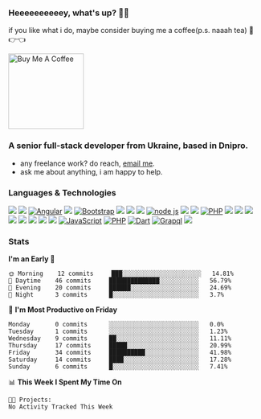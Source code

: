 ### Heeeeeeeeeey, what's up? 👋🏼

if you like what i do, maybe consider buying me a coffee(p.s. naaah tea) 🥺👉👈

<a href="https://www.buymeacoffee.com/leroywagner" target="_blank"><img src="https://cdn.buymeacoffee.com/buttons/v2/default-blue.png" alt="Buy Me A Coffee" width="150" ></a>

### A senior full-stack developer from Ukraine, based in Dnipro.

- any freelance work? do reach, [email me](mailto:leroy.wagner20@gmail.com).
- ask me about anything, i am happy to help.

### Languages & Technologies

[![](https://camo.githubusercontent.com/b0d19bb72a0619955d2e1216c7c0f3eeb465e7b718c0dd07bbdd7b706fdf0900/68747470733a2f2f696d672e736869656c64732e696f2f62616467652f52656163742e6a732d3030374143433f7374796c653d666f722d7468652d6261646765266c6f676f3d7265616374266c6f676f436f6c6f723d7768697465)](https://camo.githubusercontent.com/b0d19bb72a0619955d2e1216c7c0f3eeb465e7b718c0dd07bbdd7b706fdf0900/68747470733a2f2f696d672e736869656c64732e696f2f62616467652f52656163742e6a732d3030374143433f7374796c653d666f722d7468652d6261646765266c6f676f3d7265616374266c6f676f436f6c6f723d7768697465) [![](https://camo.githubusercontent.com/282f0b5acc130dfcc194566cee81fa18aee56a331f5f8a9b134e90e190123a96/68747470733a2f2f696d672e736869656c64732e696f2f62616467652f5675652e6a732d3333393933333f7374796c653d666f722d7468652d6261646765266c6f676f3d5675652e6a73266c6f676f436f6c6f723d7768697465)](https://camo.githubusercontent.com/282f0b5acc130dfcc194566cee81fa18aee56a331f5f8a9b134e90e190123a96/68747470733a2f2f696d672e736869656c64732e696f2f62616467652f5675652e6a732d3333393933333f7374796c653d666f722d7468652d6261646765266c6f676f3d5675652e6a73266c6f676f436f6c6f723d7768697465) [![Angular](https://camo.githubusercontent.com/477b5d4aa45f70cbbe28478f0d857e1e77bf8e42f403eea8d59e3205006d0804/68747470733a2f2f696d672e736869656c64732e696f2f62616467652f416e67756c61722d4444303033313f7374796c653d666f722d7468652d6261646765266c6f676f3d416e67756c6172266c6f676f436f6c6f723d7768697465)](https://camo.githubusercontent.com/477b5d4aa45f70cbbe28478f0d857e1e77bf8e42f403eea8d59e3205006d0804/68747470733a2f2f696d672e736869656c64732e696f2f62616467652f416e67756c61722d4444303033313f7374796c653d666f722d7468652d6261646765266c6f676f3d416e67756c6172266c6f676f436f6c6f723d7768697465) [![](https://camo.githubusercontent.com/93ec811ce0d87857df7d1272e162048bba77f8daafc6eee76f47713b90d5c877/68747470733a2f2f696d672e736869656c64732e696f2f62616467652f5461696c77696e642d3445394243443f7374796c653d666f722d7468652d6261646765266c6f676f3d5461696c77696e64435353266c6f676f436f6c6f723d7768697465)](https://camo.githubusercontent.com/93ec811ce0d87857df7d1272e162048bba77f8daafc6eee76f47713b90d5c877/68747470733a2f2f696d672e736869656c64732e696f2f62616467652f5461696c77696e642d3445394243443f7374796c653d666f722d7468652d6261646765266c6f676f3d5461696c77696e64435353266c6f676f436f6c6f723d7768697465) [![Bootstrap](https://camo.githubusercontent.com/fcc60c297862de0065eea77e3073ee60b085a24dbce0b4a7a683e932516d8b3d/68747470733a2f2f696d672e736869656c64732e696f2f62616467652f426f6f7473747261702d3739353242333f7374796c653d666f722d7468652d6261646765266c6f676f3d426f6f747374726170266c6f676f436f6c6f723d7768697465)](https://camo.githubusercontent.com/fcc60c297862de0065eea77e3073ee60b085a24dbce0b4a7a683e932516d8b3d/68747470733a2f2f696d672e736869656c64732e696f2f62616467652f426f6f7473747261702d3739353242333f7374796c653d666f722d7468652d6261646765266c6f676f3d426f6f747374726170266c6f676f436f6c6f723d7768697465) [![](https://camo.githubusercontent.com/459178fb0bd6f82a0a886a142f8a2fb14b1f53e9118019429ccffb3cdb775a36/68747470733a2f2f696d672e736869656c64732e696f2f62616467652f534153532d6234386139313f7374796c653d666f722d7468652d6261646765266c6f676f3d53415353266c6f676f436f6c6f723d7768697465)](https://camo.githubusercontent.com/459178fb0bd6f82a0a886a142f8a2fb14b1f53e9118019429ccffb3cdb775a36/68747470733a2f2f696d672e736869656c64732e696f2f62616467652f534153532d6234386139313f7374796c653d666f722d7468652d6261646765266c6f676f3d53415353266c6f676f436f6c6f723d7768697465) [![](https://camo.githubusercontent.com/ab7ac2d2f3e9072d643b9d04efe86d321a483362d505d9a504936a00f5aeab96/68747470733a2f2f696d672e736869656c64732e696f2f62616467652f4c4553532d3237333338653f7374796c653d666f722d7468652d6261646765266c6f676f3d6c657373266c6f676f436f6c6f723d7768697465)](https://camo.githubusercontent.com/ab7ac2d2f3e9072d643b9d04efe86d321a483362d505d9a504936a00f5aeab96/68747470733a2f2f696d672e736869656c64732e696f2f62616467652f4c4553532d3237333338653f7374796c653d666f722d7468652d6261646765266c6f676f3d6c657373266c6f676f436f6c6f723d7768697465) [![](https://camo.githubusercontent.com/a6a4589388cbe5cfbdb0e3fa53f3386f3d5a319ab82debd89894d2ba686a9542/68747470733a2f2f696d672e736869656c64732e696f2f62616467652f5374796c75732d3136314232323f7374796c653d666f722d7468652d6261646765266c6f676f3d7374796c7573266c6f676f436f6c6f723d7768697465)](https://camo.githubusercontent.com/a6a4589388cbe5cfbdb0e3fa53f3386f3d5a319ab82debd89894d2ba686a9542/68747470733a2f2f696d672e736869656c64732e696f2f62616467652f5374796c75732d3136314232323f7374796c653d666f722d7468652d6261646765266c6f676f3d7374796c7573266c6f676f436f6c6f723d7768697465)
[![node js](https://camo.githubusercontent.com/a1eae878fdd3d1c1b687992ca74e5cac85f4b68e60a6efaa7bc8dc9883b71229/68747470733a2f2f696d672e736869656c64732e696f2f62616467652f4e6f64652e6a732d3333393933333f7374796c653d666f722d7468652d6261646765266c6f676f3d6e6f6465646f746a73266c6f676f436f6c6f723d7768697465)](https://camo.githubusercontent.com/a1eae878fdd3d1c1b687992ca74e5cac85f4b68e60a6efaa7bc8dc9883b71229/68747470733a2f2f696d672e736869656c64732e696f2f62616467652f4e6f64652e6a732d3333393933333f7374796c653d666f722d7468652d6261646765266c6f676f3d6e6f6465646f746a73266c6f676f436f6c6f723d7768697465) [![](https://camo.githubusercontent.com/3cd25be36edfe0f678430812be214bb7a9f5e4d17f920fdd9687d042497c6f53/68747470733a2f2f696d672e736869656c64732e696f2f62616467652f446a616e676f2d3030334532423f7374796c653d666f722d7468652d6261646765266c6f676f3d646a616e676f266c6f676f436f6c6f723d7768697465)](https://camo.githubusercontent.com/3cd25be36edfe0f678430812be214bb7a9f5e4d17f920fdd9687d042497c6f53/68747470733a2f2f696d672e736869656c64732e696f2f62616467652f446a616e676f2d3030334532423f7374796c653d666f722d7468652d6261646765266c6f676f3d646a616e676f266c6f676f436f6c6f723d7768697465) [![](https://camo.githubusercontent.com/e0be6d55136c11017b821ea7c38de73c81770608f2cfb23370de33fb9fbda43c/68747470733a2f2f696d672e736869656c64732e696f2f62616467652f466c61736b2d3239324433353f7374796c653d666f722d7468652d6261646765266c6f676f3d666c61736b266c6f676f436f6c6f723d7768697465)](https://camo.githubusercontent.com/e0be6d55136c11017b821ea7c38de73c81770608f2cfb23370de33fb9fbda43c/68747470733a2f2f696d672e736869656c64732e696f2f62616467652f466c61736b2d3239324433353f7374796c653d666f722d7468652d6261646765266c6f676f3d666c61736b266c6f676f436f6c6f723d7768697465) [![PHP](https://camo.githubusercontent.com/9f100cc63a4a2f3654462644f177df9e11b8053f9e7b7dc8b466ffa0a2da5aac/68747470733a2f2f696d672e736869656c64732e696f2f62616467652f5048502d3737374242343f7374796c653d666f722d7468652d6261646765266c6f676f3d504850266c6f676f436f6c6f723d7768697465)](https://camo.githubusercontent.com/9f100cc63a4a2f3654462644f177df9e11b8053f9e7b7dc8b466ffa0a2da5aac/68747470733a2f2f696d672e736869656c64732e696f2f62616467652f5048502d3737374242343f7374796c653d666f722d7468652d6261646765266c6f676f3d504850266c6f676f436f6c6f723d7768697465) [![](https://camo.githubusercontent.com/79678a37bc306210d54ee92aa569f47ccac1f847d31252ceb2a2c26f1a3961c5/68747470733a2f2f696d672e736869656c64732e696f2f62616467652f4c61726176656c2d4634333933303f7374796c653d666f722d7468652d6261646765266c6f676f3d6c61726176656c266c6f676f436f6c6f723d7768697465)](https://camo.githubusercontent.com/79678a37bc306210d54ee92aa569f47ccac1f847d31252ceb2a2c26f1a3961c5/68747470733a2f2f696d672e736869656c64732e696f2f62616467652f4c61726176656c2d4634333933303f7374796c653d666f722d7468652d6261646765266c6f676f3d6c61726176656c266c6f676f436f6c6f723d7768697465) [![](https://camo.githubusercontent.com/bc5d85bff39e68fb47a5d445219244e2f091f8ef17f8605c69a334fc9f9885be/68747470733a2f2f696d672e736869656c64732e696f2f62616467652f457870726573732e6a732d3136314232323f7374796c653d666f722d7468652d6261646765266c6f676f3d65787072657373266c6f676f436f6c6f723d7768697465)](https://camo.githubusercontent.com/bc5d85bff39e68fb47a5d445219244e2f091f8ef17f8605c69a334fc9f9885be/68747470733a2f2f696d672e736869656c64732e696f2f62616467652f457870726573732e6a732d3136314232323f7374796c653d666f722d7468652d6261646765266c6f676f3d65787072657373266c6f676f436f6c6f723d7768697465) [![](https://camo.githubusercontent.com/e892fdfb35789ee838d2e62401b4fb7d3686fa25303eb078f07d831f69e6fefc/68747470733a2f2f696d672e736869656c64732e696f2f62616467652f4e6573732e6a732d3030374143433f7374796c653d666f722d7468652d6261646765266c6f676f3d7265616374266c6f676f436f6c6f723d7768697465)](https://camo.githubusercontent.com/e892fdfb35789ee838d2e62401b4fb7d3686fa25303eb078f07d831f69e6fefc/68747470733a2f2f696d672e736869656c64732e696f2f62616467652f4e6573732e6a732d3030374143433f7374796c653d666f722d7468652d6261646765266c6f676f3d7265616374266c6f676f436f6c6f723d7768697465)
[![](https://camo.githubusercontent.com/a4dc3706decadd302cc7457d721a73929e5d4cdeb99aa8eb2654d9fc108befef/68747470733a2f2f696d672e736869656c64732e696f2f62616467652f4e6578742e6a732d3136314232323f7374796c653d666f722d7468652d6261646765266c6f676f3d6e6578742e6a73266c6f676f436f6c6f723d7768697465)](https://camo.githubusercontent.com/a4dc3706decadd302cc7457d721a73929e5d4cdeb99aa8eb2654d9fc108befef/68747470733a2f2f696d672e736869656c64732e696f2f62616467652f4e6578742e6a732d3136314232323f7374796c653d666f722d7468652d6261646765266c6f676f3d6e6578742e6a73266c6f676f436f6c6f723d7768697465) [![](https://camo.githubusercontent.com/10dfc908eaf6c581deec0d115b6665eeb0c94a58878981406b5ce5b6343cc562/68747470733a2f2f696d672e736869656c64732e696f2f62616467652f4e7578742e6a732d3136314232323f7374796c653d666f722d7468652d6261646765266c6f676f3d6e7578742e6a73266c6f676f436f6c6f723d7768697465)](https://camo.githubusercontent.com/10dfc908eaf6c581deec0d115b6665eeb0c94a58878981406b5ce5b6343cc562/68747470733a2f2f696d672e736869656c64732e696f2f62616467652f4e7578742e6a732d3136314232323f7374796c653d666f722d7468652d6261646765266c6f676f3d6e7578742e6a73266c6f676f436f6c6f723d7768697465)
[![](https://camo.githubusercontent.com/c37ce5ec0a25e95ba6c4ac0c1e66a0d8981d1b13153ec811a25f0f11f010fe83/68747470733a2f2f696d672e736869656c64732e696f2f62616467652f466c75747465722d3141424546443f7374796c653d666f722d7468652d6261646765266c6f676f3d666c7574746572266c6f676f436f6c6f723d7768697465)](https://camo.githubusercontent.com/c37ce5ec0a25e95ba6c4ac0c1e66a0d8981d1b13153ec811a25f0f11f010fe83/68747470733a2f2f696d672e736869656c64732e696f2f62616467652f466c75747465722d3141424546443f7374796c653d666f722d7468652d6261646765266c6f676f3d666c7574746572266c6f676f436f6c6f723d7768697465) [![](https://camo.githubusercontent.com/a27f5d96ec3cdaa703eaf33a7cc73333a6a93d953758e17c89053a1a57f76953/68747470733a2f2f696d672e736869656c64732e696f2f62616467652f5265616374204e61746976652d3030374143433f7374796c653d666f722d7468652d6261646765266c6f676f3d7265616374266c6f676f436f6c6f723d7768697465)](https://camo.githubusercontent.com/a27f5d96ec3cdaa703eaf33a7cc73333a6a93d953758e17c89053a1a57f76953/68747470733a2f2f696d672e736869656c64732e696f2f62616467652f5265616374204e61746976652d3030374143433f7374796c653d666f722d7468652d6261646765266c6f676f3d7265616374266c6f676f436f6c6f723d7768697465)
[![](https://camo.githubusercontent.com/4bdd9d89e04d77dd0b9060be3f12017d4204e632c27388b06d2a81442e7f8e63/68747470733a2f2f696d672e736869656c64732e696f2f62616467652f547970657363726970742d3030374143433f7374796c653d666f722d7468652d6261646765266c6f676f3d74797065736372697074266c6f676f436f6c6f723d7768697465)](https://camo.githubusercontent.com/4bdd9d89e04d77dd0b9060be3f12017d4204e632c27388b06d2a81442e7f8e63/68747470733a2f2f696d672e736869656c64732e696f2f62616467652f547970657363726970742d3030374143433f7374796c653d666f722d7468652d6261646765266c6f676f3d74797065736372697074266c6f676f436f6c6f723d7768697465) [![JavaScript](https://camo.githubusercontent.com/eea3c89b5aa320f391bd9ce962c4ef7d92c943a56c376c6cbac82be641585101/68747470733a2f2f696d672e736869656c64732e696f2f62616467652f4a6176615363726970742d4637444631453f7374796c653d666f722d7468652d6261646765266c6f676f3d4a617661536372697074266c6f676f436f6c6f723d626c61636b)](https://camo.githubusercontent.com/eea3c89b5aa320f391bd9ce962c4ef7d92c943a56c376c6cbac82be641585101/68747470733a2f2f696d672e736869656c64732e696f2f62616467652f4a6176615363726970742d4637444631453f7374796c653d666f722d7468652d6261646765266c6f676f3d4a617661536372697074266c6f676f436f6c6f723d626c61636b) [![PHP](https://camo.githubusercontent.com/9f100cc63a4a2f3654462644f177df9e11b8053f9e7b7dc8b466ffa0a2da5aac/68747470733a2f2f696d672e736869656c64732e696f2f62616467652f5048502d3737374242343f7374796c653d666f722d7468652d6261646765266c6f676f3d504850266c6f676f436f6c6f723d7768697465)](https://camo.githubusercontent.com/9f100cc63a4a2f3654462644f177df9e11b8053f9e7b7dc8b466ffa0a2da5aac/68747470733a2f2f696d672e736869656c64732e696f2f62616467652f5048502d3737374242343f7374796c653d666f722d7468652d6261646765266c6f676f3d504850266c6f676f436f6c6f723d7768697465) [![Dart](https://camo.githubusercontent.com/10b3def3426eb9616a366a08d3b744ac77890231b6234ea64ed37badde0830d4/68747470733a2f2f696d672e736869656c64732e696f2f62616467652f446172742d3031353839443f7374796c653d666f722d7468652d6261646765266c6f676f3d64617274266c6f676f436f6c6f723d7768697465)](https://camo.githubusercontent.com/10b3def3426eb9616a366a08d3b744ac77890231b6234ea64ed37badde0830d4/68747470733a2f2f696d672e736869656c64732e696f2f62616467652f446172742d3031353839443f7374796c653d666f722d7468652d6261646765266c6f676f3d64617274266c6f676f436f6c6f723d7768697465) [![Grapql](https://camo.githubusercontent.com/5cf4669d1e255068fa61833ba775ff42b884bdd7853ecb91345725fb3a9572b0/68747470733a2f2f696d672e736869656c64732e696f2f62616467652f4772617068514c2d4536333141433f7374796c653d666f722d7468652d6261646765266c6f676f3d6772617068716c266c6f676f436f6c6f723d7768697465)](https://camo.githubusercontent.com/5cf4669d1e255068fa61833ba775ff42b884bdd7853ecb91345725fb3a9572b0/68747470733a2f2f696d672e736869656c64732e696f2f62616467652f4772617068514c2d4536333141433f7374796c653d666f722d7468652d6261646765266c6f676f3d6772617068716c266c6f676f436f6c6f723d7768697465) [![](https://camo.githubusercontent.com/ad37b86a83077245e56d0a57cf6c2e816742925573808c62a7ac9f4032ce68ed/68747470733a2f2f696d672e736869656c64732e696f2f62616467652f507974686f6e2d3338373641373f7374796c653d666f722d7468652d6261646765266c6f676f3d707974686f6e266c6f676f436f6c6f723d7768697465)](https://camo.githubusercontent.com/ad37b86a83077245e56d0a57cf6c2e816742925573808c62a7ac9f4032ce68ed/68747470733a2f2f696d672e736869656c64732e696f2f62616467652f507974686f6e2d3338373641373f7374796c653d666f722d7468652d6261646765266c6f676f3d707974686f6e266c6f676f436f6c6f723d7768697465)

### Stats
<!--START_SECTION:waka-->
**I'm an Early 🐤** 

```text
🌞 Morning    12 commits     ███░░░░░░░░░░░░░░░░░░░░░░   14.81% 
🌆 Daytime    46 commits     ██████████████░░░░░░░░░░░   56.79% 
🌃 Evening    20 commits     ██████░░░░░░░░░░░░░░░░░░░   24.69% 
🌙 Night      3 commits      █░░░░░░░░░░░░░░░░░░░░░░░░   3.7%

```
📅 **I'm Most Productive on Friday** 

```text
Monday       0 commits      ░░░░░░░░░░░░░░░░░░░░░░░░░   0.0% 
Tuesday      1 commits      ░░░░░░░░░░░░░░░░░░░░░░░░░   1.23% 
Wednesday    9 commits      ██░░░░░░░░░░░░░░░░░░░░░░░   11.11% 
Thursday     17 commits     █████░░░░░░░░░░░░░░░░░░░░   20.99% 
Friday       34 commits     ██████████░░░░░░░░░░░░░░░   41.98% 
Saturday     14 commits     ████░░░░░░░░░░░░░░░░░░░░░   17.28% 
Sunday       6 commits      █░░░░░░░░░░░░░░░░░░░░░░░░   7.41%

```


📊 **This Week I Spent My Time On** 

```text
🐱‍💻 Projects: 
No Activity Tracked This Week

```


<!--END_SECTION:waka-->




<!-- **💡 Awesome projects** 

[![Readme Card](https://github-readme-stats.vercel.app/api/pin/?username=leroywagner&repo=articlegenerator)](https://github.com/leroywagner/articlegenerator) -->
